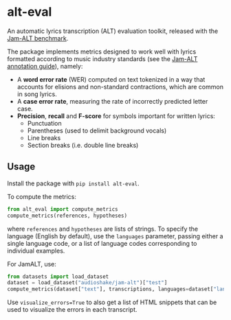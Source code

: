 # alt-eval
An automatic lyrics transcription (ALT) evaluation toolkit, released with the [Jam-ALT benchmark](https://audioshake.github.io/jam-alt/).

The package implements metrics designed to work well with lyrics formatted according to music industry standards (see the [Jam-ALT annotation guide](https://huggingface.co/datasets/audioshake/jam-alt/blob/main/GUIDELINES.md)), namely:
- A **word error rate** (WER) computed on text tokenized in a way that accounts for elisions and non-standard contractions, which are common in song lyrics.
- A **case error rate**, measuring the rate of incorrectly predicted letter case.
- **Precision**, **recall** and **F-score** for symbols important for written lyrics:
  - Punctuation
  - Parentheses (used to delimit background vocals)
  - Line breaks
  - Section breaks (i.e. double line breaks)

## Usage
Install the package with `pip install alt-eval`.

To compute the metrics:
```python
from alt_eval import compute_metrics
compute_metrics(references, hypotheses)
```
where `references` and `hypotheses` are lists of strings. To specify the language (English by default), use the `languages` parameter, passing either a single language code, or a list of language codes corresponding to individual examples.

For JamALT, use:
```python
from datasets import load_dataset
dataset = load_dataset("audioshake/jam-alt")["test"]
compute_metrics(dataset["text"], transcriptions, languages=dataset["language"])
```

Use `visualize_errors=True` to also get a list of HTML snippets that can be used to visualize the errors in each transcript.
